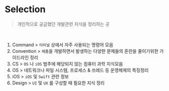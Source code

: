 # Selection
> 개인적으로 궁금했던 개발관련 지식을 정리하는 곳
 
<br>

1. Command > `터미널` 상에서 자주 사용되는 명령어 모음  
2. Convention > `제품`을 개발하면서 발생하는 다양한 문제들의 혼란을 줄이기위한 가이드라인 정리
3. CS > `OS` 나 `iOS` 범주에 해당되지 않는 컴퓨터 과학 지식모음  
4. OS > 네트워크나 파일 시스템, 프로세스 & 쓰레드 등 운영체제의 특징정리  
5. iOS > `iOS` 및 `Swift` 관련 정보
6. Design > `UI` 및 `UX` 를 구성할 때 필요한 지식 정리

